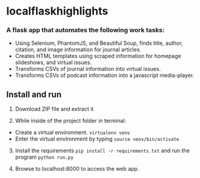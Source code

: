 # localflaskhighlights


### A flask app that automates the following work tasks:
- Using Selenium, PhantomJS, and Beautiful Soup, finds title, author, citation, and image information for journal articles.
- Creates HTML templates using scraped information for homepage slideshows, and virtual issues.
- Transforms CSVs of journal information into virtual issues.
- Transforms CSVs of podcast information into a javascript media-player.

## Install and run

1. Download ZIP file and extract it

2. While inside of the project folder in terminal:
- Create a virtual environment. `virtualenv venv`
- Enter the virtual environment by typing `source venv/bin/activate`

3. Install the requirements `pip install -r requirements.txt` and run the program `python run.py`

4. Browse to localhost:8000 to access the web app.
